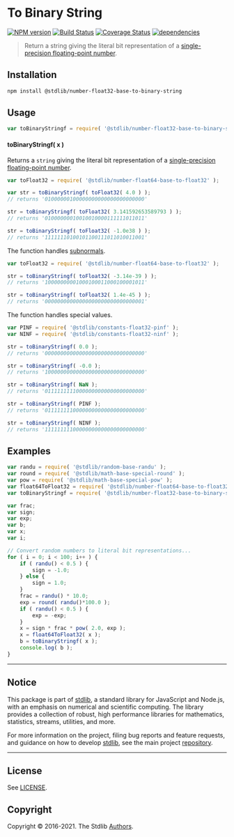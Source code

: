 <!--

@license Apache-2.0

Copyright (c) 2018 The Stdlib Authors.

Licensed under the Apache License, Version 2.0 (the "License");
you may not use this file except in compliance with the License.
You may obtain a copy of the License at

   http://www.apache.org/licenses/LICENSE-2.0

Unless required by applicable law or agreed to in writing, software
distributed under the License is distributed on an "AS IS" BASIS,
WITHOUT WARRANTIES OR CONDITIONS OF ANY KIND, either express or implied.
See the License for the specific language governing permissions and
limitations under the License.

-->

# To Binary String

[![NPM version][npm-image]][npm-url] [![Build Status][test-image]][test-url] [![Coverage Status][coverage-image]][coverage-url] [![dependencies][dependencies-image]][dependencies-url]

> Return a string giving the literal bit representation of a [single-precision floating-point number][ieee754].

<section class="installation">

## Installation

```bash
npm install @stdlib/number-float32-base-to-binary-string
```

</section>

<section class="usage">

## Usage

```javascript
var toBinaryStringf = require( '@stdlib/number-float32-base-to-binary-string' );
```

#### toBinaryStringf( x )

Returns a `string` giving the literal bit representation of a [single-precision floating-point number][ieee754].

```javascript
var toFloat32 = require( '@stdlib/number-float64-base-to-float32' );

var str = toBinaryStringf( toFloat32( 4.0 ) );
// returns '01000000100000000000000000000000'

str = toBinaryStringf( toFloat32( 3.141592653589793 ) );
// returns '01000000010010010000111111011011'

str = toBinaryStringf( toFloat32( -1.0e38 ) );
// returns '11111110100101100111011010011001'
```

The function handles [subnormals][subnormals].

```javascript
var toFloat32 = require( '@stdlib/number-float64-base-to-float32' );

str = toBinaryStringf( toFloat32( -3.14e-39 ) );
// returns '10000000001000100011000100001011'

str = toBinaryStringf( toFloat32( 1.4e-45 ) );
// returns '00000000000000000000000000000001'
```

The function handles special values.

```javascript
var PINF = require( '@stdlib/constants-float32-pinf' );
var NINF = require( '@stdlib/constants-float32-ninf' );

str = toBinaryStringf( 0.0 );
// returns '00000000000000000000000000000000'

str = toBinaryStringf( -0.0 );
// returns '10000000000000000000000000000000'

str = toBinaryStringf( NaN );
// returns '01111111110000000000000000000000'

str = toBinaryStringf( PINF );
// returns '01111111100000000000000000000000'

str = toBinaryStringf( NINF );
// returns '11111111100000000000000000000000'
```

</section>

<!-- /.usage -->

<section class="examples">

## Examples

<!-- eslint no-undef: "error" -->

```javascript
var randu = require( '@stdlib/random-base-randu' );
var round = require( '@stdlib/math-base-special-round' );
var pow = require( '@stdlib/math-base-special-pow' );
var float64ToFloat32 = require( '@stdlib/number-float64-base-to-float32' );
var toBinaryStringf = require( '@stdlib/number-float32-base-to-binary-string' );

var frac;
var sign;
var exp;
var b;
var x;
var i;

// Convert random numbers to literal bit representations...
for ( i = 0; i < 100; i++ ) {
    if ( randu() < 0.5 ) {
        sign = -1.0;
    } else {
        sign = 1.0;
    }
    frac = randu() * 10.0;
    exp = round( randu()*100.0 );
    if ( randu() < 0.5 ) {
        exp = -exp;
    }
    x = sign * frac * pow( 2.0, exp );
    x = float64ToFloat32( x );
    b = toBinaryStringf( x );
    console.log( b );
}
```

</section>

<!-- /.examples -->


<section class="main-repo" >

* * *

## Notice

This package is part of [stdlib][stdlib], a standard library for JavaScript and Node.js, with an emphasis on numerical and scientific computing. The library provides a collection of robust, high performance libraries for mathematics, statistics, streams, utilities, and more.

For more information on the project, filing bug reports and feature requests, and guidance on how to develop [stdlib][stdlib], see the main project [repository][stdlib].

---

## License

See [LICENSE][stdlib-license].


## Copyright

Copyright &copy; 2016-2021. The Stdlib [Authors][stdlib-authors].

</section>

<!-- /.stdlib -->

<!-- Section for all links. Make sure to keep an empty line after the `section` element and another before the `/section` close. -->

<section class="links">

[npm-image]: http://img.shields.io/npm/v/@stdlib/number-float32-base-to-binary-string.svg
[npm-url]: https://npmjs.org/package/@stdlib/number-float32-base-to-binary-string

[test-image]: https://github.com/stdlib-js/number-float32-base-to-binary-string/actions/workflows/test.yml/badge.svg
[test-url]: https://github.com/stdlib-js/number-float32-base-to-binary-string/actions/workflows/test.yml

[coverage-image]: https://img.shields.io/codecov/c/github/stdlib-js/number-float32-base-to-binary-string/main.svg
[coverage-url]: https://codecov.io/github/stdlib-js/number-float32-base-to-binary-string?branch=main

[dependencies-image]: https://img.shields.io/david/stdlib-js/number-float32-base-to-binary-string
[dependencies-url]: https://david-dm.org/stdlib-js/number-float32-base-to-binary-string/main

[stdlib]: https://github.com/stdlib-js/stdlib

[stdlib-authors]: https://github.com/stdlib-js/stdlib/graphs/contributors

[stdlib-license]: https://raw.githubusercontent.com/stdlib-js/number-float32-base-to-binary-string/main/LICENSE

[ieee754]: https://en.wikipedia.org/wiki/IEEE_754-2008

[subnormals]: https://en.wikipedia.org/wiki/Denormal_number

</section>

<!-- /.links -->
